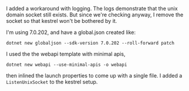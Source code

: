 I added a workaround with logging. The logs demonstrate that the unix domain socket still exists. But since we're checking anyway, I remove the socket so that kestrel won't be bothered by it.

I'm using 7.0.202, and have a global.json created like:

```
dotnet new globaljson --sdk-version 7.0.202 --roll-forward patch
```

I used the the webapi template with minimal apis,
 
```
dotnet new webapi --use-minimal-apis -o webapi
```

then inlined the launch properties to come up with a single file. I added a `ListenUnixSocket` to the kestrel setup.


